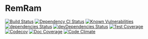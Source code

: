 # RemRam

[![Build Status](https://travis-ci.org/gtkatakura/remram.svg?branch=master)](https://travis-ci.org/gtkatakura/remram)
[![Dependency CI Status](https://dependencyci.com/github/gtkatakura/remram/badge)](https://dependencyci.com/github/gtkatakura/remram)
[![Known Vulnerabilities](https://snyk.io/test/github/gtkatakura/remram/badge.svg)](https://snyk.io/test/github/gtkatakura/remram)
[![dependencies Status](https://david-dm.org/gtkatakura/remram/status.svg)](https://david-dm.org/gtkatakura/remram)
[![devDependencies Status](https://david-dm.org/gtkatakura/remram/dev-status.svg)](https://david-dm.org/gtkatakura/remram?type=dev)
[![Test Coverage](https://codeclimate.com/github/gtkatakura/remram/badges/coverage.svg)](https://codeclimate.com/github/gtkatakura/remram/coverage)
[![Codecov](https://codecov.io/gh/gtkatakura/remram/branch/master/graph/badge.svg)](https://codecov.io/gh/gtkatakura/remram)
[![Doc Coverage](https://doc.esdoc.org/github.com/gtkatakura/remram/badge.svg)](https://doc.esdoc.org/github.com/gtkatakura/remram)
[![Code Climate](https://codeclimate.com/github/gtkatakura/remram/badges/gpa.svg)](https://codeclimate.com/github/gtkatakura/remram)
